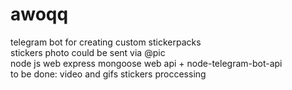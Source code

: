 # awoqq
telegram bot for creating custom stickerpacks <br />
stickers photo could be sent via @pic <br />
node js web express mongoose web api + node-telegram-bot-api <br />
to be done: video and gifs stickers proccessing
